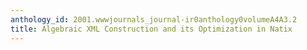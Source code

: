 ```yaml
---
anthology_id: 2001.wwwjournals_journal-ir0anthology0volumeA4A3.2
title: Algebraic XML Construction and its Optimization in Natix
---
```

